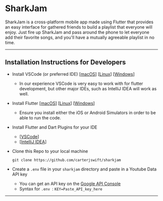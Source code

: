# SharkJam

SharkJam is a cross-platform mobile app made using Flutter that provides an easy interface for
gathered friends to build a playlist that everyone will enjoy. Just fire up
SharkJam and pass around the phone to let everyone add their favorite songs,
and you'll have a mutually agreeable playlist in no time.

---

## Installation Instructions for Developers

 - Install VSCode (or preferred IDE)
 [[macOS](https://code.visualstudio.com/docs/setup/mac)]
 [[Linux](https://code.visualstudio.com/docs/setup/linux)]
 [[Windows](https://code.visualstudio.com/docs/setup/windows)]
    - In our experience VSCode is very easy to work with for flutter development, but other major IDEs, such as IntelliJ IDEA will work as well.

 - Install Flutter
 [[macOS](https://flutter.dev/docs/get-started/install/macos)]
 [[Linux](https://flutter.dev/docs/get-started/install/linux)]
 [[Windows](https://flutter.dev/docs/get-started/install/windows)]
    - Ensure you install either the iOS or Android Simulators in order to be able to run the code.

- Install Flutter and Dart Plugins for your IDE
    - [[VSCode](https://flutter.dev/docs/development/tools/vs-code)]
    - [[IntelliJ IDEA](https://flutter.dev/docs/development/tools/android-studio)] 

- Clone this Repo to your local machine
    ```
    git clone https://github.com/carterjswift/sharkjam
    ```

- Create a `.env` file in your `sharkjam` directory and paste in a Youtube Data API key
    - You can get an API key on the [Google API Console](https://console.developers.google.com)
    - Syntax for `.env `:
        ```KEY=Paste_API_key_here```
---